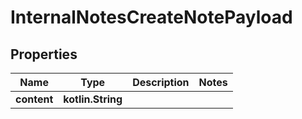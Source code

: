 
# InternalNotesCreateNotePayload

## Properties
Name | Type | Description | Notes
------------ | ------------- | ------------- | -------------
**content** | **kotlin.String** |  | 



